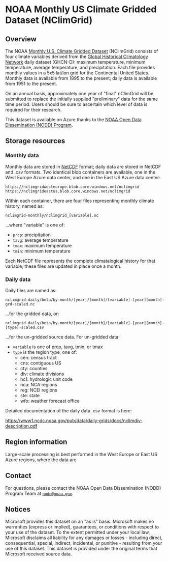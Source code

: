 # NOAA Monthly US Climate Gridded Dataset (NClimGrid)

## Overview

The NOAA [Monthly U.S. Climate Gridded Dataset](https://www.ncei.noaa.gov/access/metadata/landing-page/bin/iso?id=gov.noaa.ncdc:C00332) (NClimGrid) consists of four climate variables derived from the [Global Historical Climatology Network](https://www.ncei.noaa.gov/products/land-based-station/global-historical-climatology-network-daily) daily dataset (GHCN-D): maximum temperature, minimum temperature, average temperature, and precipitation. Each file provides monthly values in a 5x5 lat/lon grid for the Continental United States. Monthly data is available from 1895 to the present; daily data is available from 1951 to the present.

On an annual basis, approximately one year of "final" nClimGrid will be submitted to replace the initially supplied "preliminary" data for the same time period. Users should be sure to ascertain which level of data is required for their research.

This dataset is available on Azure thanks to the [NOAA Open Data Dissemination (NODD) Program](https://www.noaa.gov/information-technology/open-data-dissemination).


## Storage resources

### Monthly data

Monthly data are stored in [NetCDF](https://www.unidata.ucar.edu/software/netcdf/) format; daily data are stored in NetCDF and .csv formats.  Two identical blob containers are available, one in the West Europe Azure data center, and one in the East US Azure data center:

`https://nclimgridwesteurope.blob.core.windows.net/nclimgrid`
`https://nclimgrideastus.blob.core.windows.net/nclimgrid`

Within each container, there are four files representing monthly climate history, named as:

`nclimgrid-monthly/nclimgrid_[variable].nc`

...where "variable" is one of:

* `prcp`: precipitation
* `tavg`: average temperature
* `tmax`: maximum temperature
* `tmin`: minimum temperature

Each NetCDF file represents the complete climatalogical history for that variable; these files are updated in place once a month.

### Daily data

Daily files are named as:

`nclimgrid-daily/beta/by-month/[year]/[month]/[variable]-[year][month]-grd-scaled.nc`

...for the gridded data, or:

`nclimgrid-daily/beta/by-month/[year]/[month]/[variable]-[year][month]-[type]-scaled.csv`

...for the un-gridded source data.  For un-gridded data:

* `variable` is one of prcp, tavg, tmin, or tmax
* `type` is the region type, one of:
  * cen: census tract
  * cns: contiguous US
  * cty: counties
  * div: climate divisions
  * hc1: hydrologic unit code
  * nca: NCA regions
  * reg: NCEI regions
  * ste: state
  * wfo: weather forecast office
  
Detailed documentation of the daily data .csv format is here:

<https://www1.ncdc.noaa.gov/pub/data/daily-grids/docs/nclimdiv-description.pdf>

## Region information

Large-scale processing is best performed in the West Europe or East US Azure regions, where the data are 


## Contact

For questions, please contact the NOAA Open Data Dissemination (NODD) Program Team at [`nodd@noaa.gov`](mailto:nodd@noaa.gov?subject=azure%20nclimgrid%20question).


## Notices

Microsoft provides this dataset on an "as is" basis.  Microsoft makes no warranties (express or implied), guarantees, or conditions with respect to your use of the dataset.  To the extent permitted under your local law, Microsoft disclaims all liability for any damages or losses - including direct, consequential, special, indirect, incidental, or punitive - resulting from your use of this dataset.  This dataset is provided under the original terms that Microsoft received source data.
